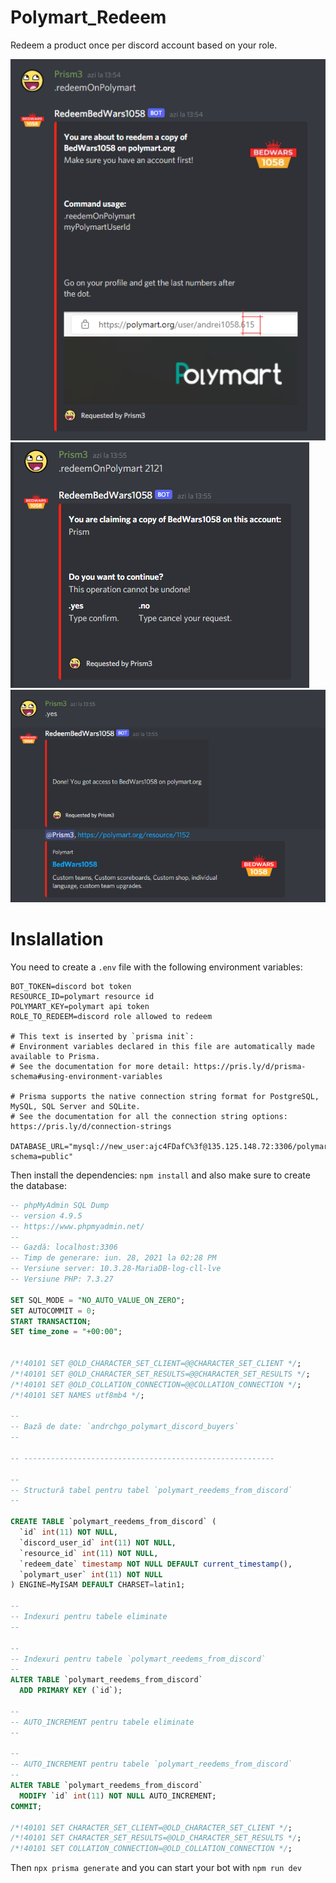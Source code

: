 # Polymart_Redeem
Redeem a product once per discord account based on your role.

![Capture1](.github/capture1.png)
![Capture2](.github/capture2.png)
![Capture3](.github/capture3.png)

# Inslallation
You need to create a `.env` file with the following environment variables:
```properties
BOT_TOKEN=discord bot token
RESOURCE_ID=polymart resource id
POLYMART_KEY=polymart api token
ROLE_TO_REDEEM=discord role allowed to redeem

# This text is inserted by `prisma init`:
# Environment variables declared in this file are automatically made available to Prisma.
# See the documentation for more detail: https://pris.ly/d/prisma-schema#using-environment-variables

# Prisma supports the native connection string format for PostgreSQL, MySQL, SQL Server and SQLite.
# See the documentation for all the connection string options: https://pris.ly/d/connection-strings

DATABASE_URL="mysql://new_user:ajc4FDafC%3f@135.125.148.72:3306/polymart_discord_buyers_from_discord?schema=public"
```
Then install the dependencies: `npm install` and also make sure to create the database:
```sql
-- phpMyAdmin SQL Dump
-- version 4.9.5
-- https://www.phpmyadmin.net/
--
-- Gazdă: localhost:3306
-- Timp de generare: iun. 28, 2021 la 02:28 PM
-- Versiune server: 10.3.28-MariaDB-log-cll-lve
-- Versiune PHP: 7.3.27

SET SQL_MODE = "NO_AUTO_VALUE_ON_ZERO";
SET AUTOCOMMIT = 0;
START TRANSACTION;
SET time_zone = "+00:00";


/*!40101 SET @OLD_CHARACTER_SET_CLIENT=@@CHARACTER_SET_CLIENT */;
/*!40101 SET @OLD_CHARACTER_SET_RESULTS=@@CHARACTER_SET_RESULTS */;
/*!40101 SET @OLD_COLLATION_CONNECTION=@@COLLATION_CONNECTION */;
/*!40101 SET NAMES utf8mb4 */;

--
-- Bază de date: `andrchgo_polymart_discord_buyers`
--

-- --------------------------------------------------------

--
-- Structură tabel pentru tabel `polymart_reedems_from_discord`
--

CREATE TABLE `polymart_reedems_from_discord` (
  `id` int(11) NOT NULL,
  `discord_user_id` int(11) NOT NULL,
  `resource_id` int(11) NOT NULL,
  `redeem_date` timestamp NOT NULL DEFAULT current_timestamp(),
  `polymart_user` int(11) NOT NULL
) ENGINE=MyISAM DEFAULT CHARSET=latin1;

--
-- Indexuri pentru tabele eliminate
--

--
-- Indexuri pentru tabele `polymart_reedems_from_discord`
--
ALTER TABLE `polymart_reedems_from_discord`
  ADD PRIMARY KEY (`id`);

--
-- AUTO_INCREMENT pentru tabele eliminate
--

--
-- AUTO_INCREMENT pentru tabele `polymart_reedems_from_discord`
--
ALTER TABLE `polymart_reedems_from_discord`
  MODIFY `id` int(11) NOT NULL AUTO_INCREMENT;
COMMIT;

/*!40101 SET CHARACTER_SET_CLIENT=@OLD_CHARACTER_SET_CLIENT */;
/*!40101 SET CHARACTER_SET_RESULTS=@OLD_CHARACTER_SET_RESULTS */;
/*!40101 SET COLLATION_CONNECTION=@OLD_COLLATION_CONNECTION */;

```
Then `npx prisma generate` and you can start your bot with `npm run dev`
